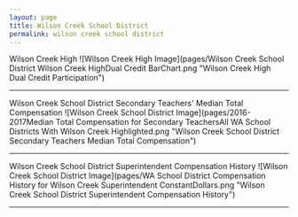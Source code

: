 ```yaml
---
layout: page
title: Wilson Creek School District
permalink: wilson creek school district
---
```



Wilson Creek High
![Wilson Creek High Image](pages/Wilson Creek School District Wilson Creek HighDual Credit BarChart.png "Wilson Creek High Dual Credit Participation")

___

Wilson Creek School District Secondary Teachers' Median Total Compensation
![Wilson Creek School District Image](pages/2016-2017Median Total Compensation for Secondary TeachersAll WA School Districts With Wilson Creek Highlighted.png "Wilson Creek School District Secondary Teachers Median Total Compensation")

___

Wilson Creek School District Superintendent Compensation History
![Wilson Creek School District Image](pages/WA School District Compensation History for Wilson Creek Superintendent ConstantDollars.png "Wilson Creek School District Superintendent Compensation History")

___

